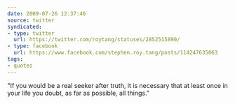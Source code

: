```yaml
---
date: 2009-07-26 12:37:46
source: twitter
syndicated:
- type: twitter
  url: https://twitter.com/roytang/statuses/2852515890/
- type: facebook
  url: https://www.facebook.com/stephen.roy.tang/posts/114247635063
tags:
- quotes
---
```


"If you would be a real seeker after truth, it is necessary that at least once in your life you doubt, as far as possible, all things."